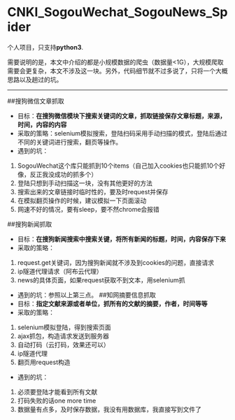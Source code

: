 # CNKI_SogouWechat_SogouNews_Spider

个人项目，只支持**python3**.

需要说明的是，本文中介绍的都是小规模数据的爬虫（数据量<1G），大规模爬取需要会更复杂，本文不涉及这一块。另外，代码细节就不过多说了，只将一个大概思路以及趟过的坑。

---
##搜狗微信文章抓取
- 目标：**在搜狗微信模块下搜索关键词的文章，抓取链接保存文章标题，来源，时间，内容的内容**
- 采取的策略：selenium模拟搜索，登陆扫码采用手动扫描的模式，登陆后通过不同的关键词进行搜索，翻页等操作。
- 遇到的坑：
1. SogouWechat这个库只能抓到10个items（自己加入cookies也只能抓10个好像，反正我没成功的抓多个）
2. 登陆只想到手动扫描这一块，没有其他更好的方法
3. 搜索出来的文章链接时临时性的，要及时request并保存
4. 在模拟翻页操作的时候，建议模拟一下页面滚动
5. 网速不好的情况，要有sleep，要不然chrome会报错

##搜狗新闻抓取
- 目标：**在搜狗新闻搜索中搜索关键，将所有新闻的标题，时间，内容保存下来**
- 采取的策略：
1. request.get关键词，因为搜狗新闻就不涉及到cookies的问题，直接请求
2. ip隧道代理请求（阿布云代理）
3. news的具体页面，如果request获取不到文本，用selenium抓
- 遇到的坑：参照以上第三点。
##知网摘要信息抓取
- 目标：**指定文献来源或者单位，抓所有的文献的摘要，作者，时间等等**
- 采取的策略：
1. selenium模拟登陆，得到搜索页面
2. ajax抓包，构造请求发送到服务器
3. 自动打码（云打码，效果还可以）
4. ip隧道代理
5. 翻页用request构造
- 遇到的坑：
1. 必须要登陆才能看到所有文献
2. 打码失败的话one more time
3. 数据量有点多，及时保存数据，我没有用数据库，我直接写到文件了
